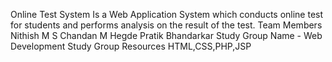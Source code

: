 Online Test System
Is a Web Application System which conducts online test for students and performs analysis on the result of the test. 
Team Members
Nithish M S
Chandan M Hegde
Pratik Bhandarkar
Study Group Name - Web Development Study Group
Resources
HTML,CSS,PHP,JSP
